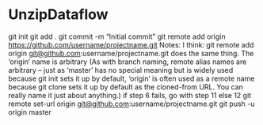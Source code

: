 # UnzipDataflow

git init
git add .
git commit -m “Initial commit”
git remote add origin https://github.com/username/projectname.git
Notes:
I think: git remote add origin git@github.com:username/projectname.git does the same thing.
The ‘origin’ name is arbitrary (As with branch naming, remote alias names are arbitrary – just as ‘master’ has no special meaning but is widely used because git init sets it up by default, ‘origin’ is often used as a remote name because git clone sets it up by default as the cloned-from URL. You can really name it just about anything.)
if step 6 fails, go with step 11 else 12
git remote set-url origin git@github.com:username/projectname.git
git push -u origin master

